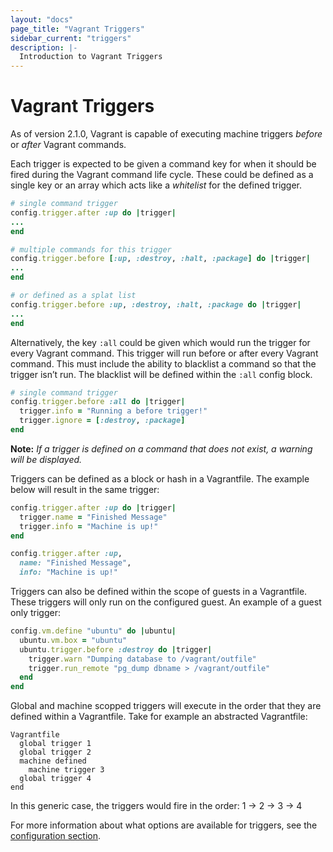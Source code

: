 ```yaml
---
layout: "docs"
page_title: "Vagrant Triggers"
sidebar_current: "triggers"
description: |-
  Introduction to Vagrant Triggers
---
```


# Vagrant Triggers

As of version 2.1.0, Vagrant is capable of executing machine triggers _before_ or
_after_ Vagrant commands.

Each trigger is expected to be given a command key for when it should be fired
during the Vagrant command life cycle. These could be defined as a single key or
an array which acts like a _whitelist_ for the defined trigger.


```ruby
# single command trigger
config.trigger.after :up do |trigger|
...
end

# multiple commands for this trigger
config.trigger.before [:up, :destroy, :halt, :package] do |trigger|
...
end

# or defined as a splat list
config.trigger.before :up, :destroy, :halt, :package do |trigger|
...
end
```

Alternatively, the key `:all` could be given which would run the trigger for every
Vagrant command. This trigger will run before or after every Vagrant command.
This must include the ability to blacklist a command so that the trigger isn’t
run. The blacklist will be defined within the `:all` config block.

```ruby
# single command trigger
config.trigger.before :all do |trigger|
  trigger.info = "Running a before trigger!"
  trigger.ignore = [:destroy, :package]
end
```

__Note:__ _If a trigger is defined on a command that does not exist, a warning
will be displayed._

Triggers can be defined as a block or hash in a Vagrantfile. The example below
will result in the same trigger:


```ruby
config.trigger.after :up do |trigger|
  trigger.name = "Finished Message"
  trigger.info = "Machine is up!"
end

config.trigger.after :up,
  name: "Finished Message",
  info: "Machine is up!"
```

Triggers can also be defined within the scope of guests in a Vagrantfile. These
triggers will only run on the configured guest. An example of a guest only trigger:

```ruby
config.vm.define "ubuntu" do |ubuntu|
  ubuntu.vm.box = "ubuntu"
  ubuntu.trigger.before :destroy do |trigger|
    trigger.warn "Dumping database to /vagrant/outfile"
    trigger.run_remote "pg_dump dbname > /vagrant/outfile"
  end
end
```

Global and machine scopped triggers will execute in the order that they are
defined within a Vagrantfile. Take for example an abstracted Vagrantfile:

```
Vagrantfile
  global trigger 1
  global trigger 2
  machine defined
    machine trigger 3
  global trigger 4
end
```

In this generic case, the triggers would fire in the order: 1 -> 2 -> 3 -> 4

For more information about what options are available for triggers, see the
[configuration section](/docs/triggers/configuration.html).
